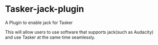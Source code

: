 # Tasker-jack-plugin
A Plugin to enable jack for Tasker

This will allow users to use software that supports jack(such as Audacity) and use Tasker at the same time seamlessly.

